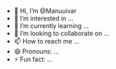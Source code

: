 - 👋 Hi, I’m @Manuuivar
- 👀 I’m interested in ...
- 🌱 I’m currently learning ...
- 💞️ I’m looking to collaborate on ...
- 📫 How to reach me ...
- 😄 Pronouns: ...
- ⚡ Fun fact: ...

<!---
Manuuivar/Manuuivar is a ✨ special ✨ repository because its `README.md` (this file) appears on your GitHub profile.
You can click the Preview link to take a look at your changes.
--->
